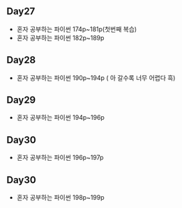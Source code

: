 ## Day27

* 혼자 공부하는 파이썬 174p~181p(첫번째 복습)
* 혼자 공부하는 파이썬 182p~189p

## Day28

* 혼자 공부하는 파이썬 190p~194p
( 아 갈수록 너무 어렵다 흑)

## Day29

* 혼자 공부하는 파이썬 194p~196p

## Day30

* 혼자 공부하는 파이썬 196p~197p

## Day30

* 혼자 공부하는 파이썬 198p~199p
